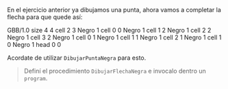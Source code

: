 En el ejercicio anterior ya dibujamos una punta, ahora vamos a completar la flecha para que quede así:

<gs-board>
 GBB/1.0
  size 4 4
  cell 2 3 Negro 1 
  cell 0 0 Negro 1 
  cell 1 2 Negro 1 
  cell 2 2 Negro 1 
  cell 3 2 Negro 1 
  cell 0 1 Negro 1 
  cell 1 1 Negro 1 
  cell 2 1 Negro 1 
  cell 1 0 Negro 1 
  head 0 0
</gs-board>

Acordate de utilizar `DibujarPuntaNegra` para esto.

> Definí el procedimiento `DibujarFlechaNegra` e invocalo dentro un `program`.